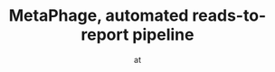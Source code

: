 ---
layout: post
title:  "MetaPhage, automated reads-to-report pipeline"
author: at
categories: [ virome, tutorial, metaphage ]
image: assets/images/virome.jpg
hidden: true
---